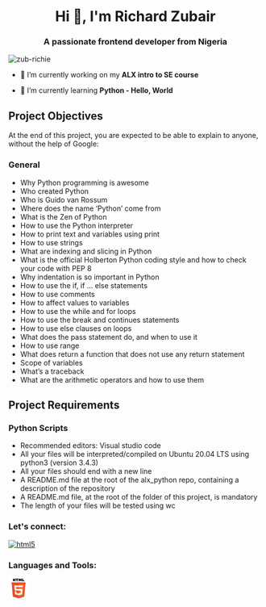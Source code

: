 <h1 align="center">Hi 👋, I'm Richard Zubair</h1>
<h3 align="center">A passionate frontend developer from Nigeria</h3>

<p align="left"> <img src="https://komarev.com/ghpvc/?username=zub-richie&label=Profile%20views&color=0e75b6&style=flat" alt="zub-richie" /> </p>

- 🔭 I’m currently working on my **ALX intro to SE course**

- 🌱 I’m currently learning **Python - Hello, World**
<h2 align="left">Project Objectives</h2>
<p align="left">At the end of this project, you are expected to be able to explain to anyone, without the help of Google:
<h3>General</h3>
<ul>
    <li>Why Python programming is awesome</li>
    <li>Who created Python</li>
    <li>Who is Guido van Rossum</li>
    <li>Where does the name ‘Python’ come from</li>
    <li>What is the Zen of Python</li>
    <li>How to use the Python interpreter</li>
    <li>How to print text and variables using print</li>
    <li>How to use strings</li>
    <li>What are indexing and slicing in Python</li>
    <li>What is the official Holberton Python coding style and how to check your code with PEP 8</li>
    <li>Why indentation is so important in Python</li>
    <li>How to use the if, if ... else statements</li>
    <li>How to use comments</li>
    <li>How to affect values to variables</li>
    <li>How to use the while and for loops</li>
    <li>How to use the break and continues statements</li>
    <li>How to use else clauses on loops</li>
    <li>What does the pass statement do, and when to use it</li>
    <li>How to use range</li>
    <li>What does return a function that does not use any return statement</li>
    <li>Scope of variables</li>
    <li>What’s a traceback</li>
    <li>What are the arithmetic operators and how to use them</li>
    
</ul>

<h2 align="left">Project Requirements</h2>

<h3>Python Scripts</h3>
<ul>
    <li>Recommended editors: Visual studio code</li>
    <li>All your files will be interpreted/compiled on Ubuntu 20.04 LTS using python3 (version 3.4.3)</li>
    <li>All your files should end with a new line</li>
    <li>A README.md file at the root of the alx_python repo, containing a description of the repository</li>
    <li>A README.md file, at the root of the folder of this project, is mandatory</li>
    <li>The length of your files will be tested using wc</li>
</ul>


<h3 align="left">Let's connect:</h3>
<p align="left"> <a href="https://www.linkedin.com/in/zubair-richard" target="_blank" rel="noreferrer"> <img src="https://static.vecteezy.com/system/resources/previews/018/930/587/original/linkedin-logo-linkedin-icon-transparent-free-png.png" alt="html5" width="50" height="50"/> </a> </p>


<h3 align="left">Languages and Tools:</h3>
<p align="left"> <a href="https://www.w3.org/html/" target="_blank" rel="noreferrer"> <img src="https://raw.githubusercontent.com/devicons/devicon/master/icons/html5/html5-original-wordmark.svg" alt="html5" width="40" height="40"/> </a> </p>
